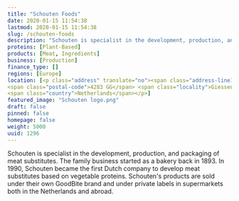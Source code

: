 ```yaml
---
title: "Schouten Foods"
date: 2020-01-15 11:54:38
lastmod: 2020-01-15 11:54:38
slug: /schouten-foods
description: "Schouten is specialist in the development, production, and packaging of meat substitutes. The family business started as a bakery back in 1893. In 1990, Schouten became the first Dutch company to develop meat substitutes based on vegetable proteins. Schouten's products are sold under their own GoodBite brand and under private labels in supermarkets both in the Netherlands and abroad."
proteins: [Plant-Based]
products: [Meat, Ingredients]
business: [Production]
finance_type: []
regions: [Europe]
location: [<p class="address" translate="no"><span class="address-line1">Burgstraat</span><br>
<span class="postal-code">4283 GG</span> <span class="locality">Giessen</span><br>
<span class="country">Netherlands</span></p>]
featured_image: "Schouten logo.png"
draft: false
pinned: false
homepage: false
weight: 5000
uuid: 1296
---
```

<p>Schouten is specialist in the development, production, and packaging of meat substitutes. The family business started as a bakery back in 1893. In 1990, Schouten became the first Dutch company to develop meat substitutes based on vegetable proteins. Schouten's products are sold under their own GoodBite brand and under private labels in supermarkets both in the Netherlands and abroad.</p>
